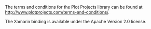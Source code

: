 The terms and conditions for the Plot Projects library can be found at http://www.plotprojects.com/terms-and-conditions/.

The Xamarin binding is available under the Apache Version 2.0 license.